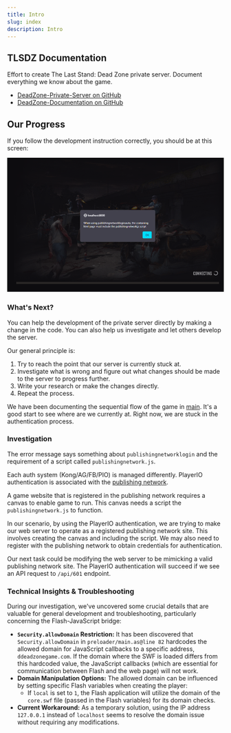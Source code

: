 ```yaml
---
title: Intro
slug: index
description: Intro
---
```


## TLSDZ Documentation

Effort to create The Last Stand: Dead Zone private server. Document everything we know about the game.

- [DeadZone-Private-Server on GitHub](https://github.com/SulivanM/DeadZone-Private-Server)
- [DeadZone-Documentation on GitHub](https://github.com/glennhenry/DeadZone-Documentation)

## Our Progress

If you follow the development instruction correctly, you should be at this screen:

![Last progress](../../assets/progress.png)

### What's Next?

You can help the development of the private server directly by making a change in the code. You can also help us investigate and let others develop the server.

Our general principle is:

1. Try to reach the point that our server is currently stuck at.
2. Investigate what is wrong and figure out what changes should be made to the server to progress further.
3. Write your research or make the changes directly.
4. Repeat the process.

We have been documenting the sequential flow of the game in [main](/main). It's a good start to see where are we currently at. Right now, we are stuck in the authentication process.

### Investigation

The error message says something about `publishingnetworklogin` and the requirement of a script called `publishingnetwork.js`.

Each auth system (Kong/AG/FB/PIO) is managed differently. PlayerIO authentication is associated with the [publishing network](/playerio/publishingnetwork).

A game website that is registered in the publishing network requires a canvas to enable game to run. This canvas needs a script the `publishingnetwork.js` to function.

In our scenario, by using the PlayerIO authentication, we are trying to make our web server to operate as a registered publishing network site. This involves creating the canvas and including the script. We may also need to register with the publishing network to obtain credentials for authentication.

Our next task could be modifying the web server to be mimicking a valid publishing network site. The PlayerIO authentication will succeed if we see an API request to `/api/601` endpoint.

### Technical Insights & Troubleshooting

During our investigation, we've uncovered some crucial details that are valuable for general development and troubleshooting, particularly concerning the Flash-JavaScript bridge:

- **`Security.allowDomain` Restriction:** It has been discovered that `Security.allowDomain` in `preloader/main.as@line 82` hardcodes the allowed domain for JavaScript callbacks to a specific address, `ddeadzonegame.com`. If the domain where the SWF is loaded differs from this hardcoded value, the JavaScript callbacks (which are essential for communication between Flash and the web page) will not work.
- **Domain Manipulation Options:** The allowed domain can be influenced by setting specific Flash variables when creating the player:
    - If `local` is set to `1`, the Flash application will utilize the domain of the `core.swf` file (passed in the Flash variables) for its domain checks.
- **Current Workaround:** As a temporary solution, using the IP address `127.0.0.1` instead of `localhost` seems to resolve the domain issue without requiring any modifications.
